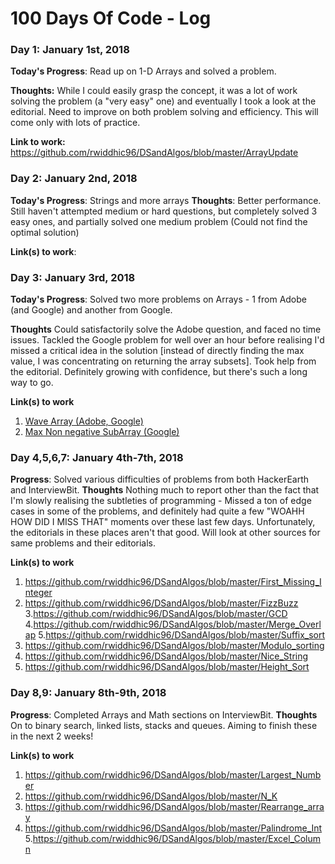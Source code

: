 # 100 Days Of Code - Log

### Day 1: January 1st, 2018 

**Today's Progress**: Read up on 1-D Arrays and solved a problem.

**Thoughts:** While I could easily grasp the concept, it was a lot of work solving the problem (a "very easy" one) and eventually I took a look at the editorial. Need to improve on both problem solving and efficiency. This will come only with lots of practice. 

**Link to work:** https://github.com/rwiddhic96/DSandAlgos/blob/master/ArrayUpdate

### Day 2: January 2nd, 2018 

**Today's Progress**: Strings and more arrays
**Thoughts**: Better performance. Still haven't attempted medium or hard questions, but completely solved 3 easy ones, and partially solved one medium problem (Could not find the optimal solution)

**Link(s) to work**: 


### Day 3: January 3rd, 2018

**Today's Progress**: Solved two more problems on Arrays - 1 from Adobe (and Google) and another from Google.

**Thoughts** Could satisfactorily solve the Adobe question, and faced no time issues. Tackled the Google problem for well over an hour before realising I'd missed a critical idea in the solution [instead of directly finding the max value, I was concentrating on returning the array subsets]. Took help from the editorial. Definitely growing with confidence, but there's such a long way to go.

**Link(s) to work**
1. [Wave Array (Adobe, Google)](https://github.com/rwiddhic96/DSandAlgos/blob/master/Wave_Array)
2. [Max Non negative SubArray (Google)](https://github.com/rwiddhic96/DSandAlgos/blob/master/Max_SubArray)

### Day 4,5,6,7: January 4th-7th, 2018

**Progress**: Solved various difficulties of problems from both HackerEarth and InterviewBit.
**Thoughts** Nothing much to report other than the fact that I'm slowly realising the subtleties of programming - Missed a ton of edge cases in some of the problems, and definitely had quite a few "WOAHH HOW DID I MISS THAT" moments over these last few days. Unfortunately, the editorials in these places aren't that good. Will look at other sources for same problems and their editorials.

**Link(s) to work**
1. https://github.com/rwiddhic96/DSandAlgos/blob/master/First_Missing_Integer
2. https://github.com/rwiddhic96/DSandAlgos/blob/master/FizzBuzz
3.https://github.com/rwiddhic96/DSandAlgos/blob/master/GCD
4.https://github.com/rwiddhic96/DSandAlgos/blob/master/Merge_Overlap
5.https://github.com/rwiddhic96/DSandAlgos/blob/master/Suffix_sort
6. https://github.com/rwiddhic96/DSandAlgos/blob/master/Modulo_sorting
7. https://github.com/rwiddhic96/DSandAlgos/blob/master/Nice_String
8. https://github.com/rwiddhic96/DSandAlgos/blob/master/Height_Sort

### Day 8,9: January 8th-9th, 2018

**Progress**: Completed Arrays and Math sections on InterviewBit.
**Thoughts** On to binary search, linked lists, stacks and queues. Aiming to finish these in the next 2 weeks!

**Link(s) to work**
1. https://github.com/rwiddhic96/DSandAlgos/blob/master/Largest_Number
2. https://github.com/rwiddhic96/DSandAlgos/blob/master/N_K
3. https://github.com/rwiddhic96/DSandAlgos/blob/master/Rearrange_array
4. https://github.com/rwiddhic96/DSandAlgos/blob/master/Palindrome_Int
5.https://github.com/rwiddhic96/DSandAlgos/blob/master/Excel_Column
